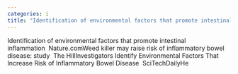 ```yaml
---
categories: i
title: "Identification of environmental factors that promote intestinal inflammation  Naturecom"
---
```

Identification of environmental factors that promote intestinal inflammation&nbsp;&nbsp;Nature.comWeed killer may raise risk of inflammatory bowel disease: study&nbsp;&nbsp;The HillInvestigators Identify Environmental Factors That Increase Risk of Inflammatory Bowel Disease&nbsp;&nbsp;SciTechDailyHe